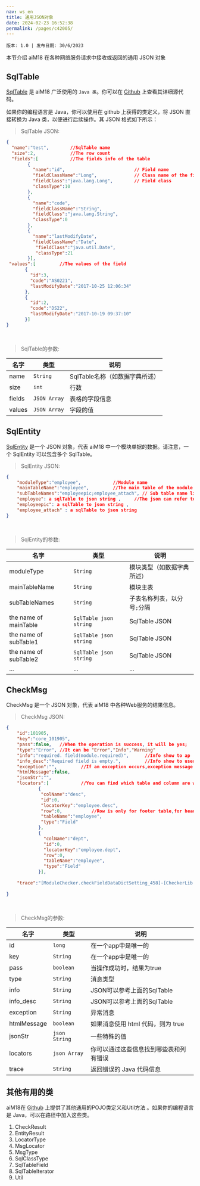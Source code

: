 ```yaml
---
nav: ws_en
title: 通用JSON对象
date: 2024-02-23 16:52:38
permalink: /pages/c42005/
---
```


`版本: 1.0 | 发布日期: 30/6/2023`

本节介绍 aiM18 在各种网络服务请求中接收或返回的通用 JSON 对象

## SqlTable

[SqlTable](/pages/7488ac/#sqltable) 是 aiM18 广泛使用的 `Java 类`。你可以在 [Github](https://github.com/m18ce01/M18-SDK) 上查看其详细源代码。

如果你的编程语言是 Java，你可以使用在 github 上获得的类定义，将 JSON 直接转换为 Java 类，以便进行后续操作。其 JSON 格式如下所示：

> SqlTable JSON:

```json
{
  "name":"test",		//SqlTable name
  "size":2, 			//The row count
  "fields":[			//The fields info of the table 
		{
          "name":"id",							// Field name
          "fieldClassName":"Long", 				// Class name of the field
          "fieldClass":"java.lang.Long",		// Field class
          "classType":10
        },
    	{
          "name":"code",
          "fieldClassName":"String",
          "fieldClass":"java.lang.String",
          "classType":0
        },
    	{ 
          "name":"lastModifyDate",
          "fieldClassName":"Date",
           "fieldClass":"java.util.Date",
           "classType":21
        }],
 "values":[			//The values of the field
       {
         "id":3,
         "code":"AS0221",
         "lastModifyDate":"2017-10-25 12:06:34"
       },					
       {
         "id":2,
         "code":"DS22",
         "lastModifyDate":"2017-10-19 09:37:10"
       }]
}
```

<br/>

>SqlTable的参数:

| 名字   | 类型         | 说明                              |
| ------ | ------------ | ---------------------------------------- |
| name   | `String`     | SqlTable名称（如数据字典所述） |
| size   | `int`        | 行数                            |
| fields | `JSON Array` | 表格的字段信息             |
| values | `JSON Array` | 字段的值                  |



## SqlEntity

[SqlEntity](/pages/7488ac/#sqlentity) 是一个 JSON 对象，代表 aiM18 中一个模块单据的数据。请注意，一个 SqlEntity 可以包含多个 SqlTable。

> SqlEntity JSON:

```json
{
	"moduleType":"employee",			//Module name
	"mainTableName":"employee",			//The main table of the module
	"subTableNames":"employeepic;employee_attach", // Sub table name list,separate by ";"
	"employee": a sqlTable to json string ,		//The json can refer to the above sqltable
    "employeepic": a sqlTable to json string ,
	"employee_attach" : a sqlTable to json string 
}
```

<br/>

> SqlEntity的参数:

| 名字                  | 类型                   | 说明                              |
| --------------------- | ---------------------- | ---------------------------------------- |
| moduleType            | `String`               | 模块类型（如数据字典所述） |
| mainTableName         | `String`               | 模块主表|
| subTableNames         | `String`               | 子表名称列表，以分号`;`分隔 |
| the name of mainTable | `SqlTable json string` | SqlTable JSON                        |
| the name of subTable1 | `SqlTable json string` | SqlTable JSON                        |
| the name of subTable2 | `SqlTable json string` | SqlTable JSON                        |
| ...                   | ...                    | ...                                      |



## CheckMsg

CheckMsg 是一个 JSON 对象，代表 aiM18 中各种Web服务的结果信息。

> CheckMsg JSON:

```json
{
    "id":101905,
   	"key":"core_101905",
  	"pass":false,	//When the operation is success, it will be yes;
 	"type":"Error",	//It can be "Error","Info","Warning"
    "info":"required. field(module.required)",		//Info show to ap
    "info_desc":"Required field is empty.",			//Info show to user
  	"exception":"",			//If an exception occurs,exception message will write here.
    "htmlMessage":false,	
    "jsonStr":"",
    "locators":[			//You can find which table and column are wrong with these infos;
            {				
             "colName":"desc",
             "id":0,
             "locatorKey":"employee.desc",
             "row":0,			//Row is only for footer table,for headerTable the row should 0
             "tableName":"employee",
             "type":"Field"
            },
    		{
              "colName":"dept",
              "id":0,
              "locatorKey":"employee.dept",
              "row":0,
              "tableName":"employee",
              "type":"Field"
            }],
   
    "trace":"[ModuleChecker.checkFieldDataDictSetting_458]-[CheckerLib.runChecker_225]-[CawEntityCurdAction.updateEntity_107]-[CawEntityInterceptor.logCall_42]-[view24.updateEntity_-1]"	//You can trace the error in java code with this info.
    
}
```

<br/>

> CheckMsg的参数:

| 名字        | 类型          | 说明                              |
| ----------- | ------------- | ---------------------------------------- |
| id          | `long`        | 在一个app中是唯一的                        |
| key         | `String`      | 在一个app中是唯一的                        |
| pass        | `boolean`     | 当操作成功时，结果为true |
| type        | `String`      | 消息类型                             |
| info        | `String`      | JSON可以参考上面的SqlTable |
| info_desc   | `String`      | JSON可以参考上面的SqlTable |
| exception   | `String`      | 异常消息                        |
| htmlMessage | `boolean`     | 如果消息使用 html 代码，则为 true |
| jsonStr     | `json String` | 一些特殊的值                       |
| locators    | `json Array`  | 你可以通过这些信息找到哪些表和列有错误 |
| trace       | `String`      | 返回错误的 Java 代码信息 |

## 其他有用的类

aiM18在 [Github](https://github.com/m18ce01/M18-SDK) 上提供了其他通用的POJO类定义和Util方法 。如果你的编程语言是 Java，可以在路径中加入这些类。

1. CheckResult
2. EntityResult
3. LocatorType
4. MsgLocator
5. MsgType
6. SqlClassType
7. SqlTableField
8. SqlTableIterator
9. Util
